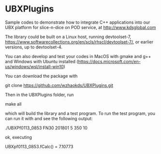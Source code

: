 # UBXPlugins
Sample codes to demonstrate how to integrate C++ applications into our UBX platform for slice-n-dice on POD service, at http://www.kdsglobal.com

The library could be built on a Linux host, running devtoolset-7, https://www.softwarecollections.org/en/scls/rhscl/devtoolset-7/,
or earlier versions, up to devtoolset-4.

You can also develop and test your codes in MacOS with gmake and g++ and Windows with Ubuntu installed (https://docs.microsoft.com/en-us/windows/wsl/install-win10)

You can download the package with

git clone https://github.com/wzhaokds/UBXPlugins.git

Then in the UBXPlugins folder, run

make all

which will build the library and a test program. To run the test program, you can run it with and see the following output:

./UBXPf0113_0853 FN30 201801 5 350 10

ok, executing

UBXpf0113_0853.fCalc() = 7.10773

